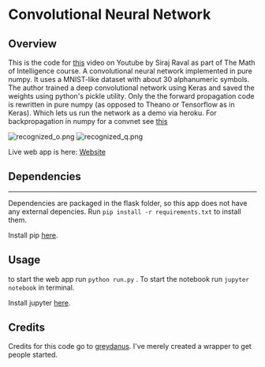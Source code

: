 # Convolutional Neural Network

## Overview

This is the code for [this](https://youtu.be/FTr3n7uBIuE) video on Youtube by Siraj Raval as part of The Math of Intelligence course. A convolutional neural network implemented in pure numpy. It uses a MNIST-like dataset with about 30 alphanumeric symbols. The author trained a deep convolutional network using Keras and saved the weights using python's pickle utility. Only the the forward propagation code is rewritten in pure numpy (as opposed to Theano or Tensorflow as in Keras). Which lets us run the network as a demo via heroku. For backpropagation in numpy for a convnet see [this](https://github.com/Kankroc/NaiveCNN)

![recognized_o.png](https://github.com/greydanus/pythonic_ocr/blob/master/app/static/img/recognized_o.png) ![recognized_q.png](https://github.com/greydanus/pythonic_ocr/blob/master/app/static/img/recognized_q.png)

Live web app is here:
[Website](https://pythonic-ocr.herokuapp.com/)


## Dependencies
--------

Dependencies are packaged in the flask folder, so this app does not have any external depencies. Run `pip install -r requirements.txt` to install them. 

Install pip [here](https://pip.pypa.io/en/stable/). 


## Usage

to start the web app run `python run.py` . To start the notebook run `jupyter notebook` in terminal. 

Install jupyter [here](http://jupyter.readthedocs.io/en/latest/install.html). 


## Credits 

Credits for this code go to [greydanus](https://github.com/greydanus/pythonic_ocr). I've merely created a wrapper to get people started. 

